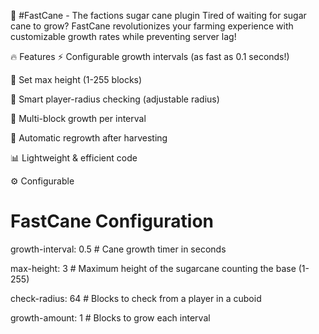 🎋 #FastCane - The factions sugar cane plugin
Tired of waiting for sugar cane to grow? FastCane revolutionizes your farming experience with customizable growth rates while preventing server lag!

🔥 Features
⚡ Configurable growth intervals (as fast as 0.1 seconds!)

📏 Set max height (1-255 blocks)

🎯 Smart player-radius checking (adjustable radius)

🌱 Multi-block growth per interval

🔄 Automatic regrowth after harvesting

📊 Lightweight & efficient code

⚙️ Configurable

# FastCane Configuration
growth-interval: 0.5    # Cane growth timer in seconds   

max-height: 3           # Maximum height of the sugarcane counting the base (1-255)

check-radius: 64        # Blocks to check from a player in a cuboid

growth-amount: 1        # Blocks to grow each interval
